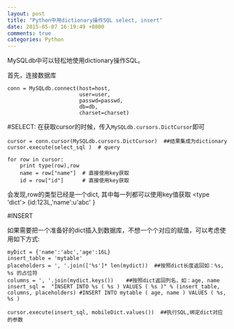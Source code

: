 ```yaml
---
layout: post
title: "Python中用dictionary操作SQL select, insert"
date: 2015-05-07 16:19:49 +0800
comments: true
categories: Python
---
```


MySQLdb中可以轻松地使用dictionary操作SQL。

首先，连接数据库

    conn = MySQLdb.connect(host=host,
                           user=user,
                           passwd=passwd,
                           db=db,
                           charset=charset)


#SELECT:
在获取cursor的时候，传入`MySQLdb.cursors.DictCursor`即可

    cursor = conn.cursor(MySQLdb.cursors.DictCursor)  ##结果集成为dictionary
    cursor.execute(select_sql )  # query

	for row in cursor:
		print type(row),row
    	name = row["name"]  # 直接使用key获取
    	id = row["id"]      # 直接使用key获取
    
会发现,row的类型已经是一个dict, 其中每一列都可以使用key值获取
    <type 'dict'> {id:123L,'name':u'abc' }


#INSERT

如果需要把一个准备好的dict插入到数据库，不想一个个对应的赋值，可以考虑使用如下方式:
	
	myDict = {'name':'abc','age':16L}
	insert_table = 'mytable'
	placeholders = ', '.join(['%s']* len(mydict))  ##按照dict长度返回如：%s, %s 的占位符
	columns = ', '.join(mydict.keys())    ##按照dict返回列名，如：age, name
	insert_sql =  "INSERT INTO %s ( %s ) VALUES ( %s )" % (insert_table, columns, placeholders) #INSERT INTO mytable ( age, name ) VALUES ( %s, %s )

	cursor.execute(insert_sql, mobileDict.values())  ##执行SQL,绑定dict对应的参数

